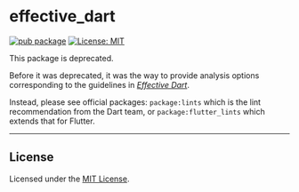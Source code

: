 # effective_dart

[![pub package](https://img.shields.io/pub/v/effective_dart.svg)](https://pub.dartlang.org/packages/effective_dart)
[![License: MIT](https://img.shields.io/badge/license-MIT-blue.svg)](https://opensource.org/licenses/MIT)

This package is deprecated.

Before it was deprecated, it was the way to provide analysis options corresponding to the guidelines in _[Effective Dart][]_.

Instead, please see official packages: `package:lints` which is the lint recommendation from the Dart team, or `package:flutter_lints` which extends that for Flutter.

---

## License

Licensed under the [MIT License](LICENSE).

[effective dart]: https://dart.dev/guides/language/effective-dart
[pedantic]: https://github.com/dart-lang/pedantic
[supported lint rules]: https://dart-lang.github.io/linter/lints
[badge]: https://img.shields.io/badge/style-effective_dart-40c4ff.svg
[badge_link]: https://pub.dev/packages/effective_dart

